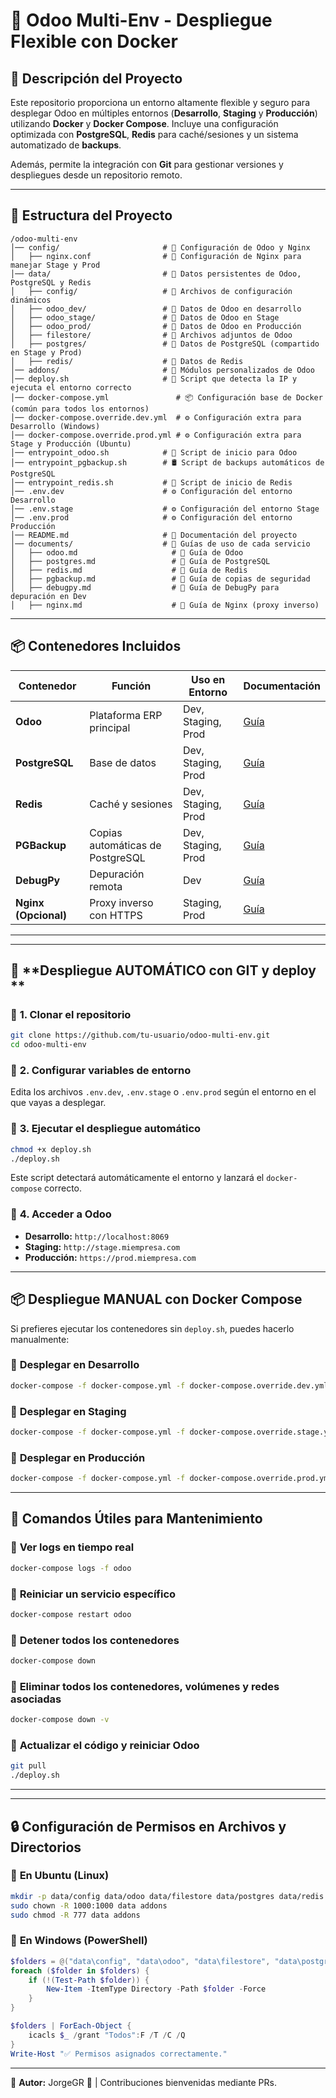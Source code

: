 # 🚀 Odoo Multi-Env - Despliegue Flexible con Docker

## 📌 **Descripción del Proyecto**
Este repositorio proporciona un entorno altamente flexible y seguro para desplegar Odoo en múltiples entornos (**Desarrollo**, **Staging** y **Producción**) utilizando **Docker** y **Docker Compose**. Incluye una configuración optimizada con **PostgreSQL**, **Redis** para caché/sesiones y un sistema automatizado de **backups**.

Además, permite la integración con **Git** para gestionar versiones y despliegues desde un repositorio remoto.

---

## 📂 **Estructura del Proyecto**

```
/odoo-multi-env
│── config/                       # 📂 Configuración de Odoo y Nginx
│   ├── nginx.conf                # 🔹 Configuración de Nginx para manejar Stage y Prod
│── data/                         # 📂 Datos persistentes de Odoo, PostgreSQL y Redis
│   ├── config/                   # 🔹 Archivos de configuración dinámicos
│   ├── odoo_dev/                 # 🔹 Datos de Odoo en desarrollo
│   ├── odoo_stage/               # 🔹 Datos de Odoo en Stage
│   ├── odoo_prod/                # 🔹 Datos de Odoo en Producción
│   ├── filestore/                # 🔹 Archivos adjuntos de Odoo
│   ├── postgres/                 # 🔹 Datos de PostgreSQL (compartido en Stage y Prod)
│   ├── redis/                    # 🔹 Datos de Redis
│── addons/                       # 📂 Módulos personalizados de Odoo
│── deploy.sh                     # 🚀 Script que detecta la IP y ejecuta el entorno correcto
│── docker-compose.yml               # 📦 Configuración base de Docker (común para todos los entornos)
│── docker-compose.override.dev.yml  # ⚙️ Configuración extra para Desarrollo (Windows)
│── docker-compose.override.prod.yml # ⚙️ Configuración extra para Stage y Producción (Ubuntu)
│── entrypoint_odoo.sh            # 🚀 Script de inicio para Odoo
│── entrypoint_pgbackup.sh        # 🛢️ Script de backups automáticos de PostgreSQL
│── entrypoint_redis.sh           # 🔴 Script de inicio de Redis
│── .env.dev                      # ⚙️ Configuración del entorno Desarrollo
│── .env.stage                    # ⚙️ Configuración del entorno Stage
│── .env.prod                     # ⚙️ Configuración del entorno Producción
│── README.md                     # 📜 Documentación del proyecto
│── documents/                    # 📂 Guías de uso de cada servicio
│   ├── odoo.md                     # 🔹 Guía de Odoo
│   ├── postgres.md                 # 🔹 Guía de PostgreSQL
│   ├── redis.md                    # 🔹 Guía de Redis
│   ├── pgbackup.md                 # 🔹 Guía de copias de seguridad
│   ├── debugpy.md                  # 🔹 Guía de DebugPy para depuración en Dev
│   ├── nginx.md                    # 🔹 Guía de Nginx (proxy inverso)
```

---

## 📦 **Contenedores Incluidos**

| **Contenedor**  | **Función** | **Uso en Entorno** | **Documentación** |
|----------------|------------|--------------------|----------------|
| **Odoo** | Plataforma ERP principal | Dev, Staging, Prod | [Guía](./documents/odoo.md) |
| **PostgreSQL** | Base de datos | Dev, Staging, Prod | [Guía](./documents/postgres.md) |
| **Redis** | Caché y sesiones | Dev, Staging, Prod | [Guía](./documents/redis.md) |
| **PGBackup** | Copias automáticas de PostgreSQL | Dev, Staging, Prod | [Guía](./documents/pgbackup.md) |
| **DebugPy** | Depuración remota | Dev | [Guía](./documents/debugpy.md) |
| **Nginx (Opcional)** | Proxy inverso con HTTPS | Staging, Prod | [Guía](./documents/nginx.md) |

---
---

## 🚀 **Despliegue AUTOMÁTICO con GIT y deploy **

### 🔹 **1. Clonar el repositorio**
```sh
git clone https://github.com/tu-usuario/odoo-multi-env.git
cd odoo-multi-env
```

### 🔹 **2. Configurar variables de entorno**
Edita los archivos `.env.dev`, `.env.stage` o `.env.prod` según el entorno en el que vayas a desplegar.

### 🔹 **3. Ejecutar el despliegue automático**
```sh
chmod +x deploy.sh
./deploy.sh
```
Este script detectará automáticamente el entorno y lanzará el `docker-compose` correcto.

### 🔹 **4. Acceder a Odoo**
- **Desarrollo:** `http://localhost:8069`
- **Staging:** `http://stage.miempresa.com`
- **Producción:** `https://prod.miempresa.com`

---

## 📦 **Despliegue MANUAL con Docker Compose**

Si prefieres ejecutar los contenedores sin `deploy.sh`, puedes hacerlo manualmente:

### 🔹 **Desplegar en Desarrollo**
```sh
docker-compose -f docker-compose.yml -f docker-compose.override.dev.yml --env-file .env.dev up -d --remove-orphans
```

### 🔹 **Desplegar en Staging**
```sh
docker-compose -f docker-compose.yml -f docker-compose.override.stage.yml --env-file .env.stage up -d --remove-orphans
```

### 🔹 **Desplegar en Producción**
```sh
docker-compose -f docker-compose.yml -f docker-compose.override.prod.yml --env-file .env.prod up -d --remove-orphans
```

---

## 🔧 **Comandos Útiles para Mantenimiento**

### 🔹 **Ver logs en tiempo real**
```sh
docker-compose logs -f odoo
```

### 🔹 **Reiniciar un servicio específico**
```sh
docker-compose restart odoo
```

### 🔹 **Detener todos los contenedores**
```sh
docker-compose down
```

### 🔹 **Eliminar todos los contenedores, volúmenes y redes asociadas**
```sh
docker-compose down -v
```

### 🔹 **Actualizar el código y reiniciar Odoo**
```sh
git pull
./deploy.sh
```

---
---

## 🔒 **Configuración de Permisos en Archivos y Directorios**

### 🔹 **En Ubuntu (Linux)**
```sh
mkdir -p data/config data/odoo data/filestore data/postgres data/redis addons
sudo chown -R 1000:1000 data addons
sudo chmod -R 777 data addons
```

### 🔹 **En Windows (PowerShell)**
```powershell
$folders = @("data\config", "data\odoo", "data\filestore", "data\postgres", "data\redis", "addons")
foreach ($folder in $folders) {
    if (!(Test-Path $folder)) {
        New-Item -ItemType Directory -Path $folder -Force
    }
}

$folders | ForEach-Object {
    icacls $_ /grant "Todos":F /T /C /Q
}
Write-Host "✅ Permisos asignados correctamente."
```
---

📌 **Autor:** JorgeGR 🚀 | Contribuciones bienvenidas mediante PRs.